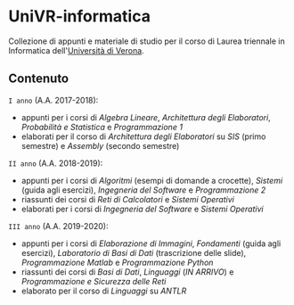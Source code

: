 # UniVR-informatica
Collezione di appunti e materiale di studio per il corso di Laurea triennale in Informatica dell'[Università di Verona](http://www.di.univr.it/).

## Contenuto
`I anno` (A.A. 2017-2018):
- appunti per i corsi di *Algebra Lineare*, *Architettura degli Elaboratori*, *Probabilità e Statistica* e *Programmazione 1*
- elaborati per il corso di *Architettura degli Elaboratori* su *SIS* (primo semestre) e *Assembly* (secondo semestre)

`II anno` (A.A. 2018-2019):
- appunti per i corsi di *Algoritmi* (esempi di domande a crocette), *Sistemi* (guida agli esercizi), *Ingegneria del Software* e *Programmazione 2*
- riassunti dei corsi di *Reti di Calcolatori* e *Sistemi Operativi*
- elaborati per i corsi di *Ingegneria del Software* e *Sistemi Operativi*

`III anno` (A.A. 2019-2020):
- appunti per i corsi di *Elaborazione di Immagini*, *Fondamenti* (guida agli esercizi), *Laboratorio di Basi di Dati* (trascrizione delle slide), *Programmazione Matlab* e *Programmazione Python*
- riassunti dei corsi di *Basi di Dati*, *Linguaggi* (*IN ARRIVO*) e *Programmazione e Sicurezza delle Reti*
- elaborato per il corso di *Linguaggi* su *ANTLR*